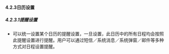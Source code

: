 #### 4.2.3日历设置
##### 4.2.3.1提醒设置

* 可以统一设置某个日历的提醒设置，一旦设置，此日历中的所有日程均会按照此提醒设置进行提醒。用户可以通过短信／系统消息／系统弹窗／邮件等多种方式对日程设置提醒。

